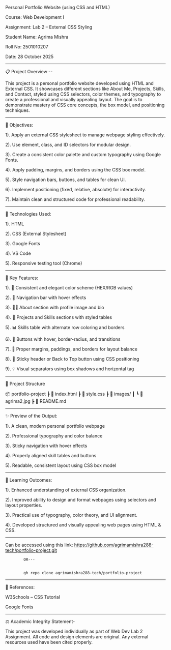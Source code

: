 Personal Portfolio Website (using CSS and HTML)


Course: Web Development I

Assignment: Lab 2 – External CSS Styling

Student Name: Agrima Mishra

Roll No: 2501010207

Date: 28 October 2025



---

📋 Project Overview --


This project is a personal portfolio website developed using HTML and External CSS.
It showcases different sections like About Me, Projects, Skills, and Contact, styled using CSS selectors, color themes, and typography to create a professional and visually appealing layout.
The goal is to demonstrate mastery of CSS core concepts, the box model, and positioning techniques.


---

🎯 Objectives:



1). Apply an external CSS stylesheet to manage webpage styling effectively.

2). Use element, class, and ID selectors for modular design.

3). Create a consistent color palette and custom typography using Google Fonts.

4). Apply padding, margins, and borders using the CSS box model.

5). Style navigation bars, buttons, and tables for clean UI.

6). Implement positioning (fixed, relative, absolute) for interactivity.

7). Maintain clean and structured code for professional readability.



---

🧰 Technologies Used:



1). HTML

2). CSS (External Stylesheet)

3). Google Fonts

4). VS Code

5). Responsive testing tool (Chrome)



---

🧩 Key Features:



1). 🎨 Consistent and elegant color scheme (HEX/RGB values)

2). 🧭 Navigation bar with hover effects

3). 🧍‍♀️ About section with profile image and bio

4). 💼 Projects and Skills sections with styled tables

5). 📊 Skills table with alternate row coloring and borders

6). 🔘 Buttons with hover, border-radius, and transitions

7). 📏 Proper margins, paddings, and borders for layout balance

8). 📌 Sticky header or Back to Top button using CSS positioning

9). 💡 Visual separators using box shadows and horizontal tag



---

📁 Project Structure


📦 portfolio-project
 ┣ 📜 index.html
 ┣ 📜 style.css
 ┣ 📂 images/
 ┃ ┗ 📸 agrima2.jpg
 ┣ 📜 README.md


---


✨ Preview of the Output:



1). A clean, modern personal portfolio webpage

2). Professional typography and color balance

3). Sticky navigation with hover effects

4). Properly aligned skill tables and buttons

5). Readable, consistent layout using CSS box model



---

🧠 Learning Outcomes:



1). Enhanced understanding of external CSS organization.

2). Improved ability to design and format webpages using selectors and layout properties.

3). Practical use of typography, color theory, and UI alignment.

4). Developed structured and visually appealing web pages using HTML & CSS.



---

Can be accessed using this link: https://github.com/agrimamishra288-tech/portfolio-project.git

            OR---
            

            gh repo clone agrimamishra288-tech/portfolio-project
              

        
           
---


🧾 References:



W3Schools – CSS Tutorial

Google Fonts

---

⚖️ Academic Integrity Statement-

This project was developed individually as part of Web Dev Lab 2 Assignment.
All code and design elements are original. Any external resources used have been cited properly.

